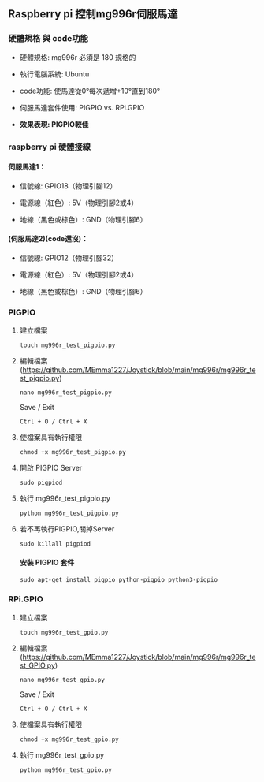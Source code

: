 ## Raspberry pi 控制mg996r伺服馬達

### 硬體規格 與 code功能
  - 硬體規格: mg996r 必須是 180 規格的

  - 執行電腦系統: Ubuntu

  - code功能: 使馬達從0°每次遞增+10°直到180°

  - 伺服馬達套件使用: PIGPIO vs. RPi.GPIO

  - **效果表現:  PIGPIO較佳**


### raspberry pi 硬體接線
#### 伺服馬達1：
  - 信號線: GPIO18（物理引腳12）

  - 電源線（紅色）: 5V（物理引腳2或4）

  - 地線（黑色或棕色）: GND（物理引腳6）
#### (伺服馬達2)(code還沒)：
  - 信號線: GPIO12（物理引腳32）

  - 電源線（紅色）: 5V（物理引腳2或4）

  - 地線（黑色或棕色）: GND（物理引腳6）

### PIGPIO
1. 建立檔案
    ```
    touch mg996r_test_pigpio.py
    ```
2. 編輯檔案 (https://github.com/MEmma1227/Joystick/blob/main/mg996r/mg996r_test_pigpio.py)
    ```
    nano mg996r_test_pigpio.py
    ```
    Save / Exit
    ```
    Ctrl + O / Ctrl + X
    ```
3. 使檔案具有執行權限
    ```
    chmod +x mg996r_test_pigpio.py
    ```
4. 開啟 PIGPIO Server
    ```
    sudo pigpiod
    ```
5. 執行 mg996r_test_pigpio.py
    ```
    python mg996r_test_pigpio.py
    ```
6. 若不再執行PIGPIO,關掉Server
    ```
    sudo killall pigpiod
    ```
    #### 安裝 PIGPIO 套件
    ```
    sudo apt-get install pigpio python-pigpio python3-pigpio
    ```

### RPi.GPIO
1. 建立檔案
    ```
    touch mg996r_test_gpio.py
    ```
2. 編輯檔案 (https://github.com/MEmma1227/Joystick/blob/main/mg996r/mg996r_test_GPIO.py)
    ```
    nano mg996r_test_gpio.py
    ```
    Save / Exit
    ```
    Ctrl + O / Ctrl + X
    ```
3. 使檔案具有執行權限
    ```
    chmod +x mg996r_test_gpio.py
    ```
4. 執行 mg996r_test_gpio.py
    ```
    python mg996r_test_gpio.py
    ```

